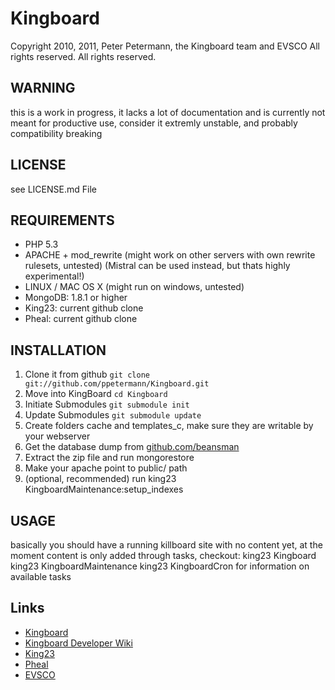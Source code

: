 # Kingboard
Copyright 2010, 2011, Peter Petermann, the Kingboard team and EVSCO All rights reserved.
All rights reserved.

## WARNING
this is a work in progress, it lacks a lot of documentation and is currently
not meant for productive use, consider it extremly unstable, and probably
compatibility breaking

## LICENSE
see LICENSE.md File

## REQUIREMENTS
- PHP 5.3
- APACHE + mod_rewrite (might work on other servers with own rewrite rulesets, untested) (Mistral can be used instead, but thats highly experimental!)
- LINUX / MAC OS X (might run on windows, untested)
- MongoDB: 1.8.1 or higher
- King23: current github clone
- Pheal: current github clone

## INSTALLATION
1. Clone it from github `git clone git://github.com/ppetermann/Kingboard.git`
2. Move into KingBoard `cd Kingboard`
3. Initiate Submodules `git submodule init`
4. Update Submodules `git submodule update`
5. Create folders cache and templates_c, make sure they are writable  by your webserver
6. Get the database dump from [github.com/beansman](https://github.com/beansman/CCP-Static-Datadump-to-MongoDB)
7. Extract the zip file and run mongorestore <ExtractPath>
8. Make your apache point to public/ path
9. (optional, recommended) run king23 KingboardMaintenance:setup_indexes

## USAGE
basically you should have a running killboard site with no content yet,
at the moment content is only added through tasks,
checkout:
king23 Kingboard
king23 KingboardMaintenance
king23 KingboardCron
for information on available tasks

## Links
- [Kingboard](https://github.com/ppetermann/Kingboard)
- [Kingboard Developer Wiki](https://github.com/ppetermann/Kingboard/wiki)
- [King23](http://king23.net)
- [Pheal](https://github.com/ppetermann/pheal)
- [EVSCO](http://evsco.net)